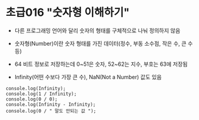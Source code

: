 # 초급016 "숫자형 이해하기"

- 다른 프로그래밍 언어와 달리 숫자의 형태를 구체적으로 나눠 정의하지 않음
- 숫자형(Number)이란 숫자 형태를 가진 데이터(정수, 부동 소수점, 작은 수, 큰 수 등)
- 64 비트 정보로 저장하는데 0~51은 숫자, 52~62는 지수, 부호는 63에 저장됨

- Infinity(어떤 수보다 가장 큰 수), NaN(Not a Number) 값도 있음
```
console.log(Infinity);
console.log(1 / Infinity);
console.log(0 / 0);
console.log(Infinity - Infinity);
console.log(0 / " 말도 안되는 값 ");
```
